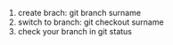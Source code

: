 1) create brach: git branch surname
2) switch to branch: git checkout surname
3) check your branch in git status
